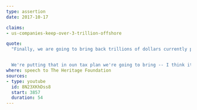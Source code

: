 ```yaml
---
type: assertion
date: 2017-10-17

claims:
- us-companies-keep-over-3-trillion-offshore

quote:
  "Finally, we are going to bring back trillions of dollars currently parked overseas. You look at the money that can't come back into our country -- I've been saying for years it's $2.5 trillion. Democrats want it back, Republicans want it back, and they have for a long time, they've never been able to make a deal. Lack of leadership. They've never been able to make a deal.


  We're putting that in oun tax plan we're going to bring -- I think it's going to be over $3 trillion. It could be substantially more than that because if I'm saying $2.5 trillion and I've been saying it for many years, we know one thing: it's a lot more now. Nobody really knows the answer; I will tell you I think it's very substantially over $3 trillion that will be brought back in our plan and put to work in our country, not some other country."
where: speech to The Heritage Foundation
sources:
- type: youtube
  id: 8N23XKhDss8
  start: 3857
  duration: 54
---
```

